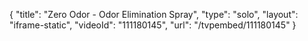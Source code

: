 {
    "title": "Zero Odor - Odor Elimination Spray",
    "type": "solo",
    "layout": "iframe-static",
    "videoId": "111180145",
    "url": "\/tvpembed\/111180145"
}